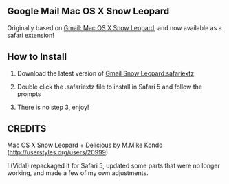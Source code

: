 Google Mail Mac OS X Snow Leopard
-----------------------------------------------

Originally based on [Gmail: Mac OS X Snow Leopard](http://userstyles.org/styles/17900), and now available as a safari extension!


How to Install
--------------

1. Download the latest version of [Gmail Snow Leopard.safariextz](https://github.com/vidalvanbergen/Google-Mail-Snow-Leopard/downloads)

2. Double click the .safariextz file to install in Safari 5 and follow the prompts

3. There is no step 3, enjoy!

CREDITS
-------

Mac OS X Snow Leopard + Delicious by M.Mike Kondo (http://userstyles.org/users/20999).

I (Vidal) repackaged it for Safari 5, updated some parts that were no longer working, and made a few of my own adjustments.